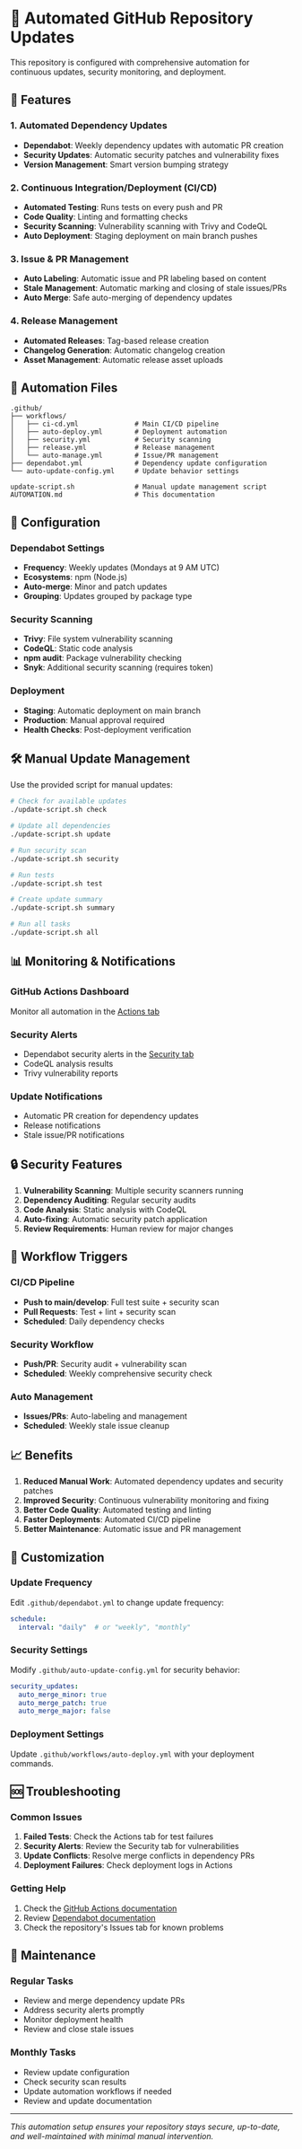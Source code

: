# 🤖 Automated GitHub Repository Updates

This repository is configured with comprehensive automation for continuous updates, security monitoring, and deployment.

## 🚀 Features

### 1. **Automated Dependency Updates**
- **Dependabot**: Weekly dependency updates with automatic PR creation
- **Security Updates**: Automatic security patches and vulnerability fixes
- **Version Management**: Smart version bumping strategy

### 2. **Continuous Integration/Deployment (CI/CD)**
- **Automated Testing**: Runs tests on every push and PR
- **Code Quality**: Linting and formatting checks
- **Security Scanning**: Vulnerability scanning with Trivy and CodeQL
- **Auto Deployment**: Staging deployment on main branch pushes

### 3. **Issue & PR Management**
- **Auto Labeling**: Automatic issue and PR labeling based on content
- **Stale Management**: Automatic marking and closing of stale issues/PRs
- **Auto Merge**: Safe auto-merging of dependency updates

### 4. **Release Management**
- **Automated Releases**: Tag-based release creation
- **Changelog Generation**: Automatic changelog creation
- **Asset Management**: Automatic release asset uploads

## 📁 Automation Files

```
.github/
├── workflows/
│   ├── ci-cd.yml              # Main CI/CD pipeline
│   ├── auto-deploy.yml        # Deployment automation
│   ├── security.yml           # Security scanning
│   ├── release.yml            # Release management
│   └── auto-manage.yml        # Issue/PR management
├── dependabot.yml             # Dependency update configuration
└── auto-update-config.yml     # Update behavior settings

update-script.sh               # Manual update management script
AUTOMATION.md                  # This documentation
```

## 🔧 Configuration

### Dependabot Settings
- **Frequency**: Weekly updates (Mondays at 9 AM UTC)
- **Ecosystems**: npm (Node.js)
- **Auto-merge**: Minor and patch updates
- **Grouping**: Updates grouped by package type

### Security Scanning
- **Trivy**: File system vulnerability scanning
- **CodeQL**: Static code analysis
- **npm audit**: Package vulnerability checking
- **Snyk**: Additional security scanning (requires token)

### Deployment
- **Staging**: Automatic deployment on main branch
- **Production**: Manual approval required
- **Health Checks**: Post-deployment verification

## 🛠️ Manual Update Management

Use the provided script for manual updates:

```bash
# Check for available updates
./update-script.sh check

# Update all dependencies
./update-script.sh update

# Run security scan
./update-script.sh security

# Run tests
./update-script.sh test

# Create update summary
./update-script.sh summary

# Run all tasks
./update-script.sh all
```

## 📊 Monitoring & Notifications

### GitHub Actions Dashboard
Monitor all automation in the [Actions tab](https://github.com/your-username/your-repo/actions)

### Security Alerts
- Dependabot security alerts in the [Security tab](https://github.com/your-username/your-repo/security)
- CodeQL analysis results
- Trivy vulnerability reports

### Update Notifications
- Automatic PR creation for dependency updates
- Release notifications
- Stale issue/PR notifications

## 🔒 Security Features

1. **Vulnerability Scanning**: Multiple security scanners running
2. **Dependency Auditing**: Regular security audits
3. **Code Analysis**: Static analysis with CodeQL
4. **Auto-fixing**: Automatic security patch application
5. **Review Requirements**: Human review for major changes

## 🚦 Workflow Triggers

### CI/CD Pipeline
- **Push to main/develop**: Full test suite + security scan
- **Pull Requests**: Test + lint + security scan
- **Scheduled**: Daily dependency checks

### Security Workflow
- **Push/PR**: Security audit + vulnerability scan
- **Scheduled**: Weekly comprehensive security check

### Auto Management
- **Issues/PRs**: Auto-labeling and management
- **Scheduled**: Weekly stale issue cleanup

## 📈 Benefits

1. **Reduced Manual Work**: Automated dependency updates and security patches
2. **Improved Security**: Continuous vulnerability monitoring and fixing
3. **Better Code Quality**: Automated testing and linting
4. **Faster Deployments**: Automated CI/CD pipeline
5. **Better Maintenance**: Automatic issue and PR management

## 🔧 Customization

### Update Frequency
Edit `.github/dependabot.yml` to change update frequency:
```yaml
schedule:
  interval: "daily"  # or "weekly", "monthly"
```

### Security Settings
Modify `.github/auto-update-config.yml` for security behavior:
```yaml
security_updates:
  auto_merge_minor: true
  auto_merge_patch: true
  auto_merge_major: false
```

### Deployment Settings
Update `.github/workflows/auto-deploy.yml` with your deployment commands.

## 🆘 Troubleshooting

### Common Issues

1. **Failed Tests**: Check the Actions tab for test failures
2. **Security Alerts**: Review the Security tab for vulnerabilities
3. **Update Conflicts**: Resolve merge conflicts in dependency PRs
4. **Deployment Failures**: Check deployment logs in Actions

### Getting Help

1. Check the [GitHub Actions documentation](https://docs.github.com/en/actions)
2. Review [Dependabot documentation](https://docs.github.com/en/code-security/dependabot)
3. Check the repository's Issues tab for known problems

## 📝 Maintenance

### Regular Tasks
- Review and merge dependency update PRs
- Address security alerts promptly
- Monitor deployment health
- Review and close stale issues

### Monthly Tasks
- Review update configuration
- Check security scan results
- Update automation workflows if needed
- Review and update documentation

---

*This automation setup ensures your repository stays secure, up-to-date, and well-maintained with minimal manual intervention.*